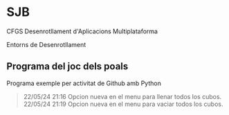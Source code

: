 # SJB

CFGS Desenrotllament d'Aplicacions Multiplataforma

Entorns de Desenrotllament

## Programa del joc dels poals

Programa exemple per activitat de Github amb Python
> 22/05/24 21:16 Opcion nueva en el menu para llenar todos los cubos.
>22/05/24 21:19 Opcion nueva en el menu para vaciar todos los cubos.
